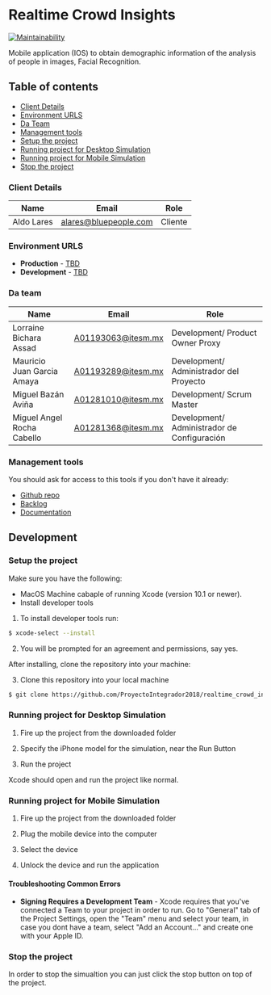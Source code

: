 # Realtime Crowd Insights

[![Maintainability](https://api.codeclimate.com/v1/badges/da71592131fb15bceb70/maintainability)](https://codeclimate.com/github/ProyectoIntegrador2018/realtime_crowd_insights/maintainability)

Mobile application (IOS) to obtain demographic information of the analysis of people in images, Facial Recognition.

## Table of contents

* [Client Details](#client-details)
* [Environment URLS](#environment-urls)
* [Da Team](#da-team)
* [Management tools](#management-tools)
* [Setup the project](#setup-the-project)
* [Running project for Desktop Simulation](#running-project-for-desktop-simulation)
* [Running project for Mobile Simulation](#running-project-for-mobile-simulation)
* [Stop the project](#stop-the-project)

### Client Details

| Name               | Email             | Role |
| ------------------ | ----------------- | ---- |
| Aldo Lares | alares@bluepeople.com | Cliente  |


### Environment URLS

* **Production** - [TBD](TBD)
* **Development** - [TBD](TBD)

### Da team

| Name           | Email             | Role        |
| -------------- | ----------------- | ----------- |
| Lorraine Bichara Assad | A01193063@itesm.mx | Development/ Product Owner Proxy |
| Mauricio Juan Garcia Amaya | A01193289@itesm.mx | Development/ Administrador del Proyecto |
| Miguel Bazán Aviña | A01281010@itesm.mx | Development/ Scrum Master |
| Miguel Angel Rocha Cabello | A01281368@itesm.mx | Development/ Administrador de Configuración |

### Management tools

You should ask for access to this tools if you don't have it already:

* [Github repo](https://github.com/ProyectoIntegrador2018/realtime_crowd_insights.git)
* [Backlog](https://github.com/ProyectoIntegrador2018/realtime_crowd_insights/issues)
* [Documentation](https://drive.google.com/drive/folders/1y1KpT7vFpG4_QRMRK7sWLa76lrSAd-c-)

## Development

### Setup the project

Make sure you have the following:

* MacOS Machine cabaple of running Xcode (version 10.1 or newer).
* Install developer tools

1. To install developer tools run:

```bash
$ xcode-select --install
```
2. You will be prompted for an agreement and permissions, say yes.

After installing, clone the repository into your machine:

3. Clone this repository into your local machine

```bash
$ git clone https://github.com/ProyectoIntegrador2018/realtime_crowd_insights.git
```

### Running project for Desktop Simulation

1. Fire up the project from the downloaded folder

2. Specify the iPhone model for the simulation, near the Run Button

3. Run the project

Xcode should open and run the project like normal.

### Running project for Mobile Simulation

1. Fire up the project from the downloaded folder

2. Plug the mobile device into the computer

3. Select the device

4. Unlock the device and run the application

#### Troubleshooting Common Errors

* **Signing Requires a Development Team** - Xcode requires that you've connected a Team to your project in order to run. Go to "General" tab of the Project Settings, open the "Team" menu and select your team, in case you dont have a team, select "Add an Account..." and create one with your Apple ID.

### Stop the project

In order to stop the simualtion you can just click the stop button on top of the project. 
